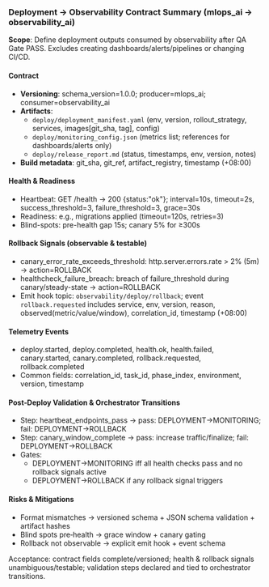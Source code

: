 ### Deployment → Observability Contract Summary (mlops_ai → observability_ai)

**Scope**: Define deployment outputs consumed by observability after QA Gate PASS. Excludes creating dashboards/alerts/pipelines or changing CI/CD.

#### Contract
- **Versioning**: schema_version=1.0.0; producer=mlops_ai; consumer=observability_ai
- **Artifacts**:
  - `deploy/deployment_manifest.yaml` (env, version, rollout_strategy, services, images[git_sha, tag], config)
  - `deploy/monitoring_config.json` (metrics list; references for dashboards/alerts only)
  - `deploy/release_report.md` (status, timestamps, env, version, notes)
- **Build metadata**: git_sha, git_ref, artifact_registry, timestamp (+08:00)

#### Health & Readiness
- Heartbeat: GET /health → 200 {status:"ok"}; interval=10s, timeout=2s, success_threshold=3, failure_threshold=3, grace=30s
- Readiness: e.g., migrations applied (timeout=120s, retries=3)
- Blind-spots: pre-health gap 15s; canary 5% for ≥300s

#### Rollback Signals (observable & testable)
- canary_error_rate_exceeds_threshold: http.server.errors.rate > 2% (5m) → action=ROLLBACK
- healthcheck_failure_breach: breach of failure_threshold during canary/steady-state → action=ROLLBACK
- Emit hook topic: `observability/deploy/rollback`; event `rollback.requested` includes service, env, version, reason, observed(metric/value/window), correlation_id, timestamp (+08:00)

#### Telemetry Events
- deploy.started, deploy.completed, health.ok, health.failed, canary.started, canary.completed, rollback.requested, rollback.completed
- Common fields: correlation_id, task_id, phase_index, environment, version, timestamp

#### Post‑Deploy Validation & Orchestrator Transitions
- Step: heartbeat_endpoints_pass → pass: DEPLOYMENT→MONITORING; fail: DEPLOYMENT→ROLLBACK
- Step: canary_window_complete → pass: increase traffic/finalize; fail: DEPLOYMENT→ROLLBACK
- Gates:
  - DEPLOYMENT→MONITORING iff all health checks pass and no rollback signals active
  - DEPLOYMENT→ROLLBACK if any rollback signal triggers

#### Risks & Mitigations
- Format mismatches → versioned schema + JSON schema validation + artifact hashes
- Blind spots pre‑health → grace window + canary gating
- Rollback not observable → explicit emit hook + event schema

Acceptance: contract fields complete/versioned; health & rollback signals unambiguous/testable; validation steps declared and tied to orchestrator transitions.
